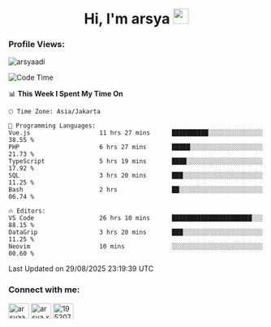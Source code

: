 <h1 align="center">Hi, I'm arsya 
  <img src="https://media.giphy.com/media/hvRJCLFzcasrR4ia7z/giphy.gif" width="30px"/>
</h1>

<p align="left"> <h3>Profile Views:</h3> <img src="https://komarev.com/ghpvc/?username=arsyaadi&label=Profile%20views&color=0e75b6&style=flat" alt="arsyaadi" /> </p>

<!--START_SECTION:waka-->
![Code Time](http://img.shields.io/badge/Code%20Time-4%2C400%20hrs%2045%20mins-blue)

📊 **This Week I Spent My Time On** 

```text
🕑︎ Time Zone: Asia/Jakarta

💬 Programming Languages: 
Vue.js                   11 hrs 27 mins      ██████████░░░░░░░░░░░░░░░   38.55 % 
PHP                      6 hrs 27 mins       █████░░░░░░░░░░░░░░░░░░░░   21.73 % 
TypeScript               5 hrs 19 mins       ████░░░░░░░░░░░░░░░░░░░░░   17.92 % 
SQL                      3 hrs 20 mins       ███░░░░░░░░░░░░░░░░░░░░░░   11.25 % 
Bash                     2 hrs               ██░░░░░░░░░░░░░░░░░░░░░░░   06.74 % 

🔥 Editors: 
VS Code                  26 hrs 10 mins      ██████████████████████░░░   88.15 % 
DataGrip                 3 hrs 20 mins       ███░░░░░░░░░░░░░░░░░░░░░░   11.25 % 
Neovim                   10 mins             ░░░░░░░░░░░░░░░░░░░░░░░░░   00.60 % 
```


 Last Updated on 29/08/2025 23:19:39 UTC
<!--END_SECTION:waka-->

<!-- - 📫 How to reach me **itsme@arsyaadi.software** -->


<h3 align="left">Connect with me:</h3>
<p align="left">
<a href="https://linkedin.com/in/arsyaadi" target="blank"><img align="center" src="https://raw.githubusercontent.com/rahuldkjain/github-profile-readme-generator/master/src/images/icons/Social/linked-in-alt.svg" alt="arsyaadi" height="30" width="40" /></a>
<a href="https://fb.com/arsya.xkz" target="blank"><img align="center" src="https://raw.githubusercontent.com/rahuldkjain/github-profile-readme-generator/master/src/images/icons/Social/facebook.svg" alt="arsya.xkz" height="30" width="40" /></a>
<a href="https://stackoverflow.com/users/19520749" target="blank"><img align="center" src="https://raw.githubusercontent.com/rahuldkjain/github-profile-readme-generator/master/src/images/icons/Social/stack-overflow.svg" alt="19520749" height="30" width="40" /></a>
</p>
